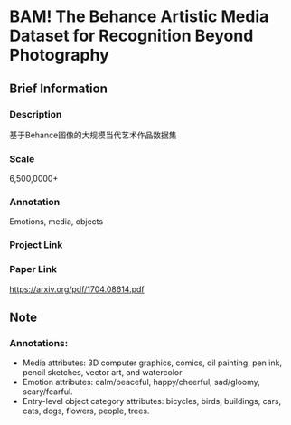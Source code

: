# BAM! The Behance Artistic Media Dataset for Recognition Beyond Photography

## Brief Information

### Description

基于Behance图像的大规模当代艺术作品数据集

### Scale

6,500,0000+

### Annotation

Emotions, media, objects

### Project Link

### Paper Link

https://arxiv.org/pdf/1704.08614.pdf

## Note

### Annotations:
- Media attributes: 3D computer graphics, comics, oil painting, pen ink, pencil sketches, vector art, and watercolor
- Emotion attributes: calm/peaceful,  happy/cheerful,  sad/gloomy,  scary/fearful.
- Entry-level object category attributes: bicycles, birds, buildings, cars, cats, dogs, flowers, people, trees.
